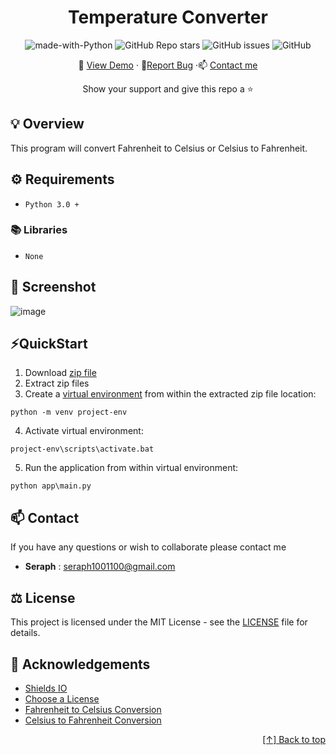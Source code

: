 <div align="center" id="header"> 

# Temperature Converter 

![made-with-Python](https://img.shields.io/badge/Python-2b1d14?&logo=python&logoColor=white&labelColor=grey&label=Built%20with&style=for-the-badge)
![GitHub Repo stars](https://img.shields.io/github/stars/seraph776/TemperatureConverter?style=for-the-badge)
![GitHub issues](https://img.shields.io/github/issues-raw/seraph776/TemperatureConverter?color=yellow&style=for-the-badge)
![GitHub](https://img.shields.io/github/license/seraph776/TemperatureConverter?style=for-the-badge)
 


🔎 [View Demo](https://github.com/seraph776/TemperatureConverter#header) · 🐛[Report Bug](https://github.com/seraph776/README-Template/issues) ·📫 [Contact me](https://github.com/seraph776/CodeCrypt776#contact)  
 
Show your support and give this repo a ⭐ 


</div>

## 💡️ Overview
This program will convert Fahrenheit to Celsius or Celsius to Fahrenheit. 




## ⚙️ Requirements

- `Python 3.0 +` 

### 📚 Libraries
- `None`




## 📸 Screenshot

![image](https://user-images.githubusercontent.com/72005563/158032125-6ad8a7ad-44d7-456c-a106-f6244c28f7f6.png)


## ⚡QuickStart

1. Download [zip file](https://github.com/seraph776/TemperatureConverter/archive/refs/heads/main.zip)
2. Extract zip files
3. Create a [virtual environment](https://docs.python.org/3/tutorial/venv.html) from within the extracted zip file location:
```
python -m venv project-env
```

4. Activate virtual environment:
```
project-env\scripts\activate.bat
```

5. Run the application from within virtual environment:
```
python app\main.py
```


## 📫 Contact

If you have any questions or wish to collaborate please contact me

- **Seraph** : [seraph1001100@gmail.com](mailto:seraph776@gmail.com)

## ⚖️ License

This project is licensed under the MIT License - see the [LICENSE](https://github.com/seraph776/TemperatureConverter/blob/main/LICENSE) file for details.


## 📢 Acknowledgements
- [Shields IO](https://shields.io/)
- [Choose a License](https://choosealicense.com/licenses/mit/)
- [Fahrenheit to Celsius Conversion](https://www.rapidtables.com/convert/temperature/fahrenheit-to-celsius.html)
- [Celsius to Fahrenheit Conversion](https://www.rapidtables.com/convert/temperature/celsius-to-fahrenheit.html)

<div align="right">

[[↑] Back to top](https://github.com/seraph776/TemperatureConverter#header)

</div>  
